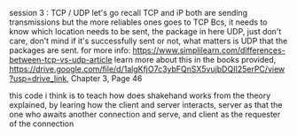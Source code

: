 session 3 : TCP / UDP
   let's go recall 
   TCP and iP both are sending transmissions but the more reliables ones goes to TCP
   Bcs, it needs to know which location needs to be sent, the package in here
   UDP, just don't care, don't mind if it's successfully sent or not, what matters is UDP that the packages are sent.
   for more info: https://www.simplilearn.com/differences-between-tcp-vs-udp-article
   learn more about this in the books provided, https://drive.google.com/file/d/1algKfjO7c3ybFQnSX5vujbDQII25erPC/view?usp=drive_link, Chapter 3, Page 46
      



this code i think is to teach how does shakehand works from the theory explained, by learing how
the client and server interacts, server as that the one who awaits another connection and serve, and client
as the requester of the connection
